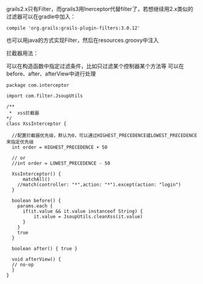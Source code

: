 grails2.x只有Filter，而grails3用Inerceptor代替filter了，若想继续用2.x类似的过滤器可以在gradle中加入：
```
compile 'org.grails:grails-plugin-filters:3.0.12'
```

也可以用java的方式实现Filter，然后在resources.groovy中注入

拦截器用法：

可以在构造函数中指定过滤条件，比如只过滤某个控制器某个方法等
可以在before、after、afterView中进行处理
```
package com.interceptor

import com.filter.JsoupUtils

/**
 *  xss拦截器
*/
class XssInterceptor {

  //配置拦截器优先级，默认为0，可以通过HIGHEST_PRECEDENCE或LOWEST_PRECEDENCE来指定优先级
  int order = HIGHEST_PRECEDENCE + 50

  // or
  //int order = LOWEST_PRECEDENCE - 50

  XssInterceptor() {
      matchAll()
    //match(controller: "*",action: "*").except(action: "login")
  }

  boolean before() {
    params.each {
      if(it.value && it.value instanceof String) {
          it.value = JsoupUtils.cleanXss(it.value)
      }
    }
    true
  }

  boolean after() { true }

  void afterView() {
  // no-op
  }
}
```
